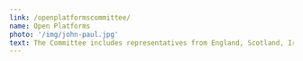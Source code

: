 ```yaml
---
link: /openplatformscommittee/
name: Open Platforms
photo: '/img/john-paul.jpg'
text: The Committee includes representatives from England, Scotland, Ireland, Northern Ireland and Wales. The purpose of the Open Platform Committee is to drive and influence the development and quality improvement of open and shared clinical content and curate the architecture of open platforms for eHealth projects via a collaborative community. The Committee will encourage and facilitate their use in real world implementations. The committee will provide the technical tools, plus professional support and assurance to those responsible for and involved in projects where clinical content is a factor. The Committee will promote open systems and standards for digital health and social care. They will support the aim to make the data, information and knowledge within IT systems open, shareable and computable. This will facilitate the creation of innovative digital services to transform the delivery of health and social care. The Committee is jointly chaired by a qualified and practising health professional and a non-clinical health informatics professional.
---
```

